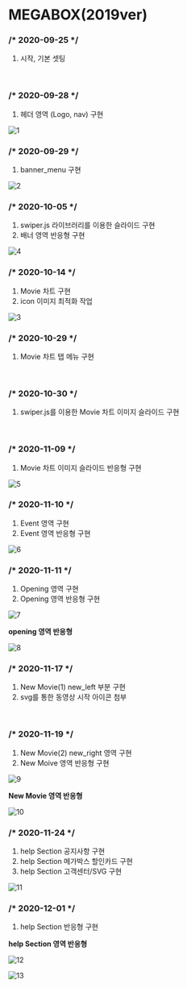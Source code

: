 # MEGABOX(2019ver)

<h3>/* 2020-09-25 */</h3>
 <ol>
  <li>시작, 기본 셋팅</li>
 </ol>
<br>

<h3>/* 2020-09-28 */</h3>
 <ol>
  <li>헤더 영역 (Logo, nav) 구현</li>
 </ol>

![1](https://user-images.githubusercontent.com/64779472/98812256-81a05f80-2465-11eb-968b-24d3c89168f4.PNG)
<br>

<h3>/* 2020-09-29 */</h3>
 <ol>
  <li>banner_menu 구현</li>
 </ol>

 ![2](https://user-images.githubusercontent.com/64779472/98577204-f2793780-22fe-11eb-8417-a3d93e6454f0.PNG)
<br>

<h3>/* 2020-10-05 */</h3>
 <ol>
  <li>swiper.js 라이브러리를 이용한 슬라이드 구현</li>
  <li>배너 영역 반응형 구현</li>
 </ol>

 ![4](https://user-images.githubusercontent.com/64779472/98577212-f7d68200-22fe-11eb-8e97-56dc28058850.PNG)
<br>

<h3>/* 2020-10-14 */</h3>
 <ol>
  <li>Movie 차트 구현</li>
  <li>icon 이미지 최적화 작업</li>
 </ol>

 ![3](https://user-images.githubusercontent.com/64779472/98577207-f442fb00-22fe-11eb-8df7-6f8a1f619759.PNG)
<br>

<h3>/* 2020-10-29 */</h3>
 <ol>
  <li>Movie 차트 탭 메뉴 구현</li>
 </ol>
<br>

<h3>/* 2020-10-30 */</h3>
 <ol>
  <li>swiper.js를 이용한 Movie 차트 이미지 슬라이드 구현</li>
 </ol>
<br>

<h3>/* 2020-11-09 */</h3>
 <ol>
  <li>Movie 차트 이미지 슬라이드 반응형 구현</li>
 </ol>

 ![5](https://user-images.githubusercontent.com/64779472/98577215-f907af00-22fe-11eb-8fb7-0ef590ccb127.PNG)
<br>

<h3>/* 2020-11-10 */</h3>
 <ol>
  <li>Event 영역 구현</li>
  <li>Event 영역 반응형 구현</li>
 </ol>

![6](https://user-images.githubusercontent.com/64779472/98711897-f3769b80-23c8-11eb-8462-975e0c28f998.PNG)
<br>

<h3>/* 2020-11-11 */</h3>
 <ol>
  <li>Opening 영역 구현</li>
  <li>Opening 영역 반응형 구현</li>
 </ol>

![7](https://user-images.githubusercontent.com/64779472/98812024-1ce50500-2465-11eb-8276-89cff4f61ec4.PNG)

<strong>opening 영역 반응형</strong>

![8](https://user-images.githubusercontent.com/64779472/98812029-1eaec880-2465-11eb-9647-7951d6670ad7.PNG)
<br>

<h3>/* 2020-11-17 */</h3>
 <ol>
  <li>New Movie(1) new_left 부분 구현</li>
  <li>svg를 통한 동영상 시작 아이콘 첨부</li>
 </ol>

 <br>

 <h3>/* 2020-11-19 */</h3>
 <ol>
  <li>New Movie(2) new_right 영역 구현</li>
  <li>New Moive 영역 반응형 구현</li>
 </ol>

 ![9](https://user-images.githubusercontent.com/64779472/99635332-2c77d580-2a85-11eb-80e0-2c0624ddb127.PNG)

 <strong>New Movie 영역 반응형</strong>

![10](https://user-images.githubusercontent.com/64779472/99635337-2eda2f80-2a85-11eb-9e7b-c68deef01b4e.PNG)
<br>

<h3>/* 2020-11-24 */</h3>
 <ol>
  <li>help Section 공지사항 구현</li>
  <li>help Section 메가박스 할인카드 구현</li>
  <li>help Section 고객센터/SVG 구현</li>
 </ol>

![11](https://user-images.githubusercontent.com/64779472/100113672-ec18bd00-2eb3-11eb-9286-07cf8d742e31.PNG)
 <br>

<h3>/* 2020-12-01 */</h3>
 <ol>
  <li>help Section 반응형 구현
 </ol>

<strong>help Section 영역 반응형</strong>

![12](https://user-images.githubusercontent.com/64779472/100648447-4a4a1200-3384-11eb-8ebb-119bf470f1d4.PNG)

![13](https://user-images.githubusercontent.com/64779472/100648442-4918e500-3384-11eb-9231-fade2e810851.PNG)